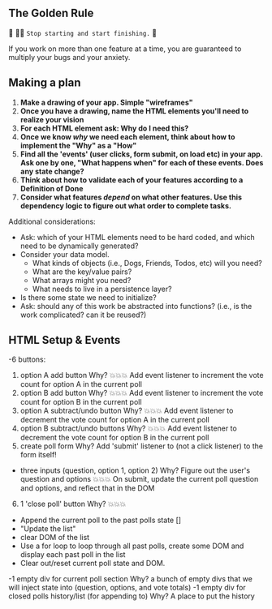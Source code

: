 ## The Golden Rule

🦸 🦸‍♂️ `Stop starting and start finishing.` 🏁

If you work on more than one feature at a time, you are guaranteed to multiply your bugs and your anxiety.

## Making a plan

1) **Make a drawing of your app. Simple "wireframes"**
1) **Once you have a drawing, name the HTML elements you'll need to realize your vision**
1) **For each HTML element ask: Why do I need this?**
1) **Once we know _why_ we need each element, think about how to implement the "Why" as a "How"**
1) **Find all the 'events' (user clicks, form submit, on load etc) in your app. Ask one by one, "What happens when" for each of these events. Does any state change?**
1) **Think about how to validate each of your features according to a Definition of Done**
1) **Consider what features _depend_ on what other features. Use this dependency logic to figure out what order to complete tasks.**

Additional considerations:

- Ask: which of your HTML elements need to be hard coded, and which need to be dynamically generated?
- Consider your data model.
  - What kinds of objects (i.e., Dogs, Friends, Todos, etc) will you need?
  - What are the key/value pairs?
  - What arrays might you need?
  - What needs to live in a persistence layer?
- Is there some state we need to initialize?
- Ask: should any of this work be abstracted into functions? (i.e., is the work complicated? can it be reused?)

## HTML Setup & Events

-6 buttons:

1) option A add button
    Why? 💥💥💥 Add event listener to increment the vote count for option A in the current poll
2) option B add button
    Why? 💥💥💥 Add event listener to increment the vote count for option B in the current poll
3) option A subtract/undo button
  Why? 💥💥💥 Add event listener to decrement the vote count for option A in the current poll
4) option B subtract/undo buttons
  Why? 💥💥💥 Add event listener to decrement the vote count for option B in the current poll
5) create poll form
  Why? Add 'submit' listener to (not a click listener) to the form itself!

- three inputs (question, option 1, option 2)
  Why? Figure out the user's question and options
  💥💥💥 On submit, update the current poll question and options, and reflect that in the DOM

6) 1 'close poll' button
  Why?
  💥💥💥

- Append the current poll to the past polls state []
- "Update the list"
- clear DOM of the list
- Use a for loop to loop through all past polls, create some DOM and display each past poll in the list
- Clear out/reset current poll state and DOM.
  
-1 empty div for current poll section
  Why? a bunch of empty divs that we will inject state into (question, options, and vote totals)
-1 empty div for closed polls history/list (for appending to)
  Why? A place to put the history
